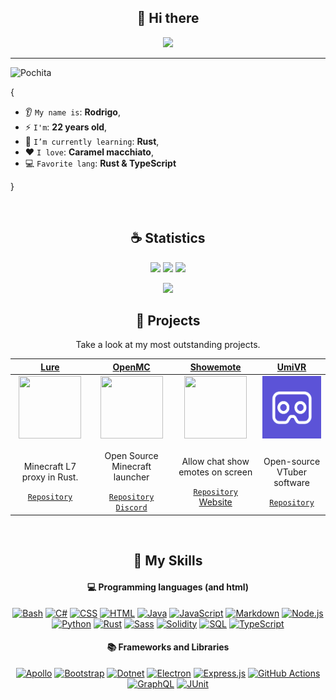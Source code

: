 <h2 align="center">👋 Hi there</h2>

<p align="center">
    <img src="https://komarev.com/ghpvc/?username=Drakondn3&color=blue"/>
</p>

<hr/>

<img src="[https://static.wikia.nocookie.net/chainsaw-man/images/5/52/Pochita_Anime_Design.png]" alt="Pochita" width="200"/>


{  

* 👂 `My name is`: **Rodrigo**,
* ⚡ `I'm`: **22 years old**,
* 🌱 `I’m currently learning`: **Rust**,
* ❤️ `I love`: **Caramel macchiato**,
* 💻 `Favorite lang`: **Rust & TypeScript**  

}

<br/>

<h2 align="center">☕ Statistics</h2>

<p align="center">
  <img height="50%" width="auto" src ="https://github-readme-stats.vercel.app/api?username=Drakondn3&show_icons=true&count_private=true&theme=material-palenight&hide_border=true&hide=issues,contribs&bg_color=00000000">
  <img height="50%" width="auto" src ="https://github-readme-stats.vercel.app/api/top-langs/?username=Drakondn3&layout=compact&hide_border=true&theme=material-palenight&bg_color=00000000&langs_count=6&hide=jupyter%20notebook,tex,css,php&exclude_repo=Pacman-AI">
  <img src ="https://github-readme-streak-stats.herokuapp.com?user=Drakondn3&theme=material-palenight&hide_border=true&background=FFFFFF00">
</p>

<p align="center">
    <img src="https://github-profile-trophy.vercel.app/?username=Drakondn3&theme=tokyonight"/>
</p>

<h2 align="center">🚀 Projects</h2>
<p align="center">Take a look at my most outstanding projects.</p>
  
| <a href="https://github.com/sammwyy/Lure" target="_blank">**Lure**</a> | <a href="https://github.com/sammwyy/OpenMC" target="_blank">**OpenMC**</a> | <a href="https://github.com/sammwyy/show-emote" target="_blank">**Showemote**</a> | <a href="https://github.com/sammwyy/umivr" target="_blank">**UmiVR**</a> |
| :---: | :---: | :---: | :---: |
<img align='center' src='https://github.com/sammwyy/Lure/blob/main/assets/icon@128.png?raw=true' width="100px"  height='100px'> | <img align='center' width="100px" src='https://github.com/sammwyy/OpenMC/blob/main/assets/icon.png?raw=true' height='100px'>  | <img align='center' src='https://cdn3.emoji.gg/emojis/9452_lul.png' width="100px" height='100px'> | <img align='center' src='https://github.com/sammwyy/UmiVR/blob/main/Assets/icon.png?raw=true' width="100px" height='100px'> |
| <p>Minecraft L7 proxy in Rust.</p> <a href="https://github.com/sammwyy/lure" target="_blank">`Repository`</a> | <p>Open Source Minecraft launcher</p> <a href="https://github.com/sammwyy/OpenMC" target="_blank">`Repository`</a> <a href="https://discord.gg/bm9Dk8k6CC" target="_blank">`Discord`</a> | <p>Allow chat show emotes on screen</p> <a href="https://github.com/sammwyy/show-emote" target="_blank">`Repository`</a> <a href="https://show-emote.sammwy.com/" target="_blank">Website</a> | <p>Open-source VTuber software</p> <a href="https://github.com/sammwyy/umivr" target="_blank">`Repository`</a> |
<br/>

<h2 align="center">🌱 My Skills</h2>

<h4 align="center">💻 Programming languages (and html)</h4>

<p align="center">
<a href="https://github.com/search?q=user%3ASammwyy1+language%3Abash"><img alt="Bash" src="https://img.shields.io/badge/Bash-121011.svg?logo=gnu-bash&logoColor=white"></a>
<a href="https://github.com/search?q=user%3ASammwyy1+language%3Acsharp"><img alt="C#" src="https://custom-icon-badges.demolab.com/badge/C%23-68217A.svg?logo=cs2&logoColor=white"></a>
<a href="https://github.com/search?q=user%3ASammwyy1+language%3Acss"><img alt="CSS" src="https://img.shields.io/badge/CSS-1572B6.svg?logo=css3&logoColor=white"></a>
<a href="https://github.com/search?q=user%3ASammwyy1+language%3Ahtml"><img alt="HTML" src="https://img.shields.io/badge/HTML-E34F26.svg?logo=html5&logoColor=white"></a>
<a href="https://github.com/search?q=user%3ASammwyy1+language%3Ajava"><img alt="Java" src="https://img.shields.io/badge/Java-007396.svg?logo=openjdk&logoColor=white"></a>
<a href="https://github.com/search?q=user%3ASammwyy1+language%3Ajavascript"><img alt="JavaScript" src="https://img.shields.io/badge/JavaScript-F7DF1E.svg?logo=javascript&logoColor=black"></a>
<a href="https://github.com/search?q=user%3ASammwyy1+language%3Amarkdown"><img alt="Markdown" src="https://img.shields.io/badge/Markdown-000000.svg?logo=markdown&logoColor=white"></a>
<a href="https://github.com/search?q=user%3ASammwyy1+language%3Ajavascript"><img alt="Node.js" src="https://img.shields.io/badge/Node.js-43853D.svg?logo=node.js&logoColor=white"></a>
<a href="https://github.com/search?q=user%3ASammwyy1+language%3Apython"><img alt="Python" src="https://img.shields.io/badge/Python-14354C.svg?logo=python&logoColor=white"></a>
<a href="https://github.com/search?q=user%3ASammwyy1+language%3Arust"><img alt="Rust" src="https://img.shields.io/badge/Rust-000000.svg?logo=rust&logoColor=white"></a>
<a href="https://github.com/search?q=user%3ASammwyy1+language%3Asass"><img alt="Sass" src="https://img.shields.io/badge/Sass-CC6699.svg?logo=sass&logoColor=white"></a>
<a href="https://github.com/search?q=user%3ASammwyy1+language%3Asolidity"><img alt="Solidity" src="https://img.shields.io/badge/Solidity-363636.svg?logo=solidity&logoColor=white"></a>
<a href="https://github.com/search?q=user%3ASammwyy1+language%3Asql"><img alt="SQL" src="https://custom-icon-badges.demolab.com/badge/SQL-025E8C.svg?logo=database&logoColor=white"></a>
<a href="https://github.com/search?q=user%3ASammwyy1+language%3AtypeScript"><img alt="TypeScript" src="https://img.shields.io/badge/TypeScript-007ACC.svg?logo=typescript&logoColor=white"></a>
</p>

<h4 align="center">📚 Frameworks and Libraries</h4>

<p align="center">
<a href="#"><img alt="Apollo" src="https://img.shields.io/badge/Apollo-311C87.svg?logo=apollo-graphql&logoColor=white"></a>
<a href="#"><img alt="Bootstrap" src="https://img.shields.io/badge/Bootstrap-7952B3.svg?logo=bootstrap&logoColor=white"></a>
<a href="#"><img alt="Dotnet" src="https://img.shields.io/badge/Dotnet-512BD4.svg?logo=dotnet&logoColor=white"></a>
<a href="#"><img alt="Electron" src="https://img.shields.io/badge/Electron-20232e.svg?logo=electron&logoColor=white"></a>
<a href="#"><img alt="Express.js" src="https://img.shields.io/badge/Express-404d59.svg?logo=express&logoColor=white"></a>
<a href="#"><img alt="GitHub Actions" src="https://img.shields.io/badge/GitHub%20Actions-2671E5.svg?logo=github%20actions&logoColor=white"></a>
<a href="#"><img alt="GraphQL" src="https://img.shields.io/badge/graphql-E10098.svg?logo=graphql&logoColor=white"></a>
<a href="#"><img alt="JUnit" src="https://custom-icon-badges.demolab.com/badge/JUnit-25A162.svg?logo=check-circle&logoColor=white"></a>
<a href="#"><img alt="NestJS" src="https://img.shields.io/badge/N

